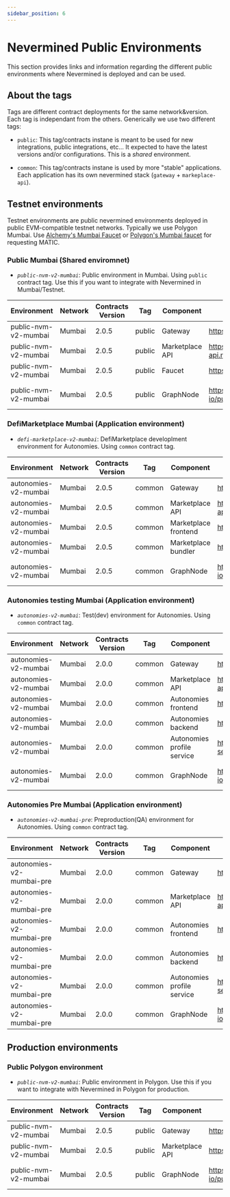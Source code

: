 ```yaml
---
sidebar_position: 6
---
```


# Nevermined Public Environments

This section provides links and information regarding the different public environments where Nevermined is deployed and can be used.

## About the tags

Tags are different contract deployments for the same network&version. Each tag is independant from the others. Generically we use two different tags:

- `public`: This tag/contracts instane is meant to be used for new integrations, public integrations, etc... It expected to have the latest versions and/or configurations. This is a *shared* environment.

- `common`: This tag/contracts instane is used by more "stable" applications. Each application has its own nevermined stack (`gateway` + `markeplace-api`).

## Testnet environments

Testnet environments are public nevermined environments deployed in public EVM-compatible testnet networks. Typically we use Polygon Mumbai.
Use [Alchemy's Mumbai Faucet](https://mumbaifaucet.com/) or [Polygon's Mumbai faucet](https://faucet.polygon.technology/) for requesting MATIC.

### Public Mumbai (Shared enviromnet)

- *`public-nvm-v2-mumbai`*: Public environment in Mumbai. Using `public` contract tag. Use this if you want to integrate with Nevermined in Mumbai/Testnet.

| Environment | Network | Contracts Version | Tag | Component | URL | Comments |
|-------------|---------|-------------------|-----|-----------|-----|----------|
| public-nvm-v2-mumbai | Mumbai | 2.0.5 | public | Gateway | https://gateway.mumbai.public.nevermined.rocks | |
| public-nvm-v2-mumbai | Mumbai | 2.0.5 | public | Marketplace API | https://marketplace-api.mumbai.public.nevermined.rocks | |
| public-nvm-v2-mumbai | Mumbai | 2.0.5 | public | Faucet | https://faucet.mumbai.public.nevermined.rocks | |
| public-nvm-v2-mumbai | Mumbai | 2.0.5 | public | GraphNode | https://api.thegraph.com/subgraphs/name/nevermined-io/public | Use with sdk >= 0.21.0 |

### DefiMarketplace Mumbai (Application environment)

- *`defi-marketplace-v2-mumbai`*: DefiMarketplace developlment environment for Autonomies. Using `common` contract tag.

| Environment | Network | Contracts Version | Tag | Component | URL | Comments |
|-------------|---------|-------------------|-----|-----------|-----|----------|
| autonomies-v2-mumbai | Mumbai | 2.0.5 | common | Gateway | https://defi.v2.gateway.mumbai.nevermined.rocks | |
| autonomies-v2-mumbai | Mumbai | 2.0.5 | common | Marketplace API | https://defi.v2.marketplace-api.mumbai.nevermined.rocks | |
| autonomies-v2-mumbai | Mumbai | 2.0.5 | common | Marketplace frontend | https://defi.v2.portal.mumbai.nevermined.rocks | |
| autonomies-v2-mumbai | Mumbai | 2.0.5 | common | Marketplace bundler | https://defi.v2.bundler.mumbai.nevermined.rocks | |
| autonomies-v2-mumbai | Mumbai | 2.0.5 | common | GraphNode | https://api.thegraph.com/subgraphs/name/nevermined-io/common | Use with sdk >= 0.21.0 |

### Autonomies testing Mumbai (Application environment)

- *`autonomies-v2-mumbai`*: Test(dev) environment for Autonomies. Using `common` contract tag.

| Environment | Network | Contracts Version | Tag | Component | URL | Comments |
|-------------|---------|-------------------|-----|-----------|-----|----------|
| autonomies-v2-mumbai | Mumbai | 2.0.0 | common | Gateway | https://gateway.autonomies.test.nevermined.rocks | |
| autonomies-v2-mumbai | Mumbai | 2.0.0 | common | Marketplace API | https://marketplace-api.autonomies.test.nevermined.rocks | |
| autonomies-v2-mumbai | Mumbai | 2.0.0 | common | Autonomies frontend | https://portal.autonomies.test.nevermined.rocks | |
| autonomies-v2-mumbai | Mumbai | 2.0.0 | common | Autonomies backend | https://backend.autonomies.test.nevermined.rocks | |
| autonomies-v2-mumbai | Mumbai | 2.0.0 | common | Autonomies profile service | https://auto-profile-service.autonomies.test.nevermined.rocks | |
| autonomies-v2-mumbai | Mumbai | 2.0.0 | common | GraphNode | https://api.thegraph.com/subgraphs/name/nevermined-io/common | Use with sdk >= 0.21.0 |

### Autonomies Pre Mumbai (Application environment)

- *`autonomies-v2-mumbai-pre`*: Preproduction(QA) environment for Autonomies. Using `common` contract tag.

| Environment | Network | Contracts Version | Tag | Component | URL | Comments |
|-------------|---------|-------------------|-----|-----------|-----|----------|
| autonomies-v2-mumbai-pre | Mumbai | 2.0.0 | common | Gateway | https://gateway.autonomies.pre.nevermined.rocks | |
| autonomies-v2-mumbai-pre | Mumbai | 2.0.0 | common | Marketplace API | https://marketplace-api.autonomies.pre.nevermined.rocks | |
| autonomies-v2-mumbai-pre | Mumbai | 2.0.0 | common | Autonomies frontend | https://portal.autonomies.pre.nevermined.rocks | |
| autonomies-v2-mumbai-pre | Mumbai | 2.0.0 | common | Autonomies backend | https://backend.autonomies.pre.nevermined.rocks | |
| autonomies-v2-mumbai-pre | Mumbai | 2.0.0 | common | Autonomies profile service | https://auto-profile-service.autonomies.pre.nevermined.rocks | |
| autonomies-v2-mumbai-pre | Mumbai | 2.0.0 | common | GraphNode | https://api.thegraph.com/subgraphs/name/nevermined-io/common | Use with sdk >= 0.21.0 |

## Production environments

### Public Polygon environment

- *`public-nvm-v2-mumbai`*: Public environment in Polygon. Use this if you want to integrate with Nevermined in Polygon for production.

| Environment | Network | Contracts Version | Tag | Component | URL | Comments |
|-------------|---------|-------------------|-----|-----------|-----|----------|
| public-nvm-v2-mumbai | Mumbai | 2.0.5 | public | Gateway | https://gateway.public.nevermined.rocks | |
| public-nvm-v2-mumbai | Mumbai | 2.0.5 | public | Marketplace API | https://marketplace-api.public.nevermined.rocks | |
| public-nvm-v2-mumbai | Mumbai | 2.0.5 | public | GraphNode | https://api.thegraph.com/subgraphs/name/nevermined-io/public | Use with sdk >= 0.21.0 |
